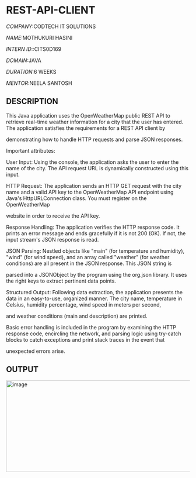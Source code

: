 # REST-API-CLIENT

*COMPANY*:CODTECH IT SOLUTIONS

*NAME*:MOTHUKURI HASINI

*INTERN ID*::CITS0D169

*DOMAIN*:JAVA

*DURATION*:6 WEEKS

*MENTOR*:NEELA SANTOSH

## DESCRIPTION ##

This Java application uses the OpenWeatherMap public REST API to retrieve real-time weather information for a city that the user has entered. The application satisfies the requirements for a REST API client by 

demonstrating how to handle HTTP requests and parse JSON responses.

Important attributes:

User Input: Using the console, the application asks the user to enter the name of the city. The API request URL is dynamically constructed using this input.

HTTP Request: The application sends an HTTP GET request with the city name and a valid API key to the OpenWeatherMap API endpoint using Java's HttpURLConnection class. You must register on the OpenWeatherMap 

website in order to receive the API key.

Response Handling: The application verifies the HTTP response code. It prints an error message and ends gracefully if it is not 200 (OK). If not, the input stream's JSON response is read.

JSON Parsing: Nestled objects like "main" (for temperature and humidity), "wind" (for wind speed), and an array called "weather" (for weather conditions) are all present in the JSON response. This JSON string is 

parsed into a JSONObject by the program using the org.json library. It uses the right keys to extract pertinent data points.

Structured Output: Following data extraction, the application presents the data in an easy-to-use, organized manner. The city name, temperature in Celsius, humidity percentage, wind speed in meters per second, 

and weather conditions (main and description) are printed.

Basic error handling is included in the program by examining the HTTP response code, encircling the network, and parsing logic using try-catch blocks to catch exceptions and print stack traces in the event that 

unexpected errors arise.

## OUTPUT ##

<img width="900" height="250" alt="image" src="https://github.com/user-attachments/assets/09f42551-1417-4042-83b3-0a0e6cc16b98" />



